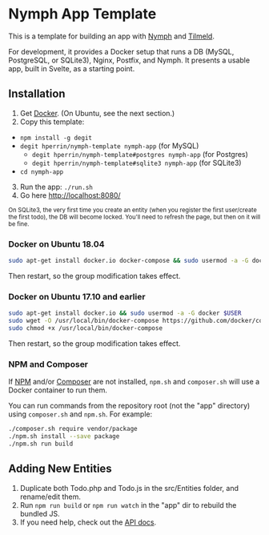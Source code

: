 # Nymph App Template

This is a template for building an app with [Nymph](http://nymph.io/) and [Tilmeld](http://tilmeld.org/).

For development, it provides a Docker setup that runs a DB (MySQL, PostgreSQL, or SQLite3), Nginx, Postfix, and Nymph. It presents a usable app, built in Svelte, as a starting point.

## Installation

1. Get [Docker](https://www.docker.com/products/docker-desktop). (On Ubuntu, see the next section.)
2. Copy this template:
  * `npm install -g degit`
  * `degit hperrin/nymph-template nymph-app` (for MySQL)
    * `degit hperrin/nymph-template#postgres nymph-app` (for Postgres)
    * `degit hperrin/nymph-template#sqlite3 nymph-app` (for SQLite3)
  * `cd nymph-app`
3. Run the app: `./run.sh`
4. Go here [http://localhost:8080/](http://localhost:8080/)

<small>On SQLite3, the very first time you create an entity (when you register the first user/create the first todo), the DB will become locked. You'll need to refresh the page, but then on it will be fine.</small>

### Docker on Ubuntu 18.04

```sh
sudo apt-get install docker.io docker-compose && sudo usermod -a -G docker $USER
```

Then restart, so the group modification takes effect.

### Docker on Ubuntu 17.10 and earlier

```sh
sudo apt-get install docker.io && sudo usermod -a -G docker $USER
sudo wget -O /usr/local/bin/docker-compose https://github.com/docker/compose/releases/download/1.21.0/docker-compose-`uname -s`-`uname -m`
sudo chmod +x /usr/local/bin/docker-compose
```

Then restart, so the group modification takes effect.

### NPM and Composer

If [NPM](https://nodejs.org/en/download/current/) and/or [Composer](https://getcomposer.org/download/) are not installed, `npm.sh` and `composer.sh` will use a Docker container to run them.

You can run commands from the repository root (not the "app" directory) using `composer.sh` and `npm.sh`. For example:

```sh
./composer.sh require vendor/package
./npm.sh install --save package
./npm.sh run build
```

## Adding New Entities

1. Duplicate both Todo.php and Todo.js in the src/Entities folder, and rename/edit them.
2. Run `npm run build` or `npm run watch` in the "app" dir to rebuild the bundled JS.
3. If you need help, check out the [API docs](https://github.com/sciactive/nymph/wiki/API-Docs).
